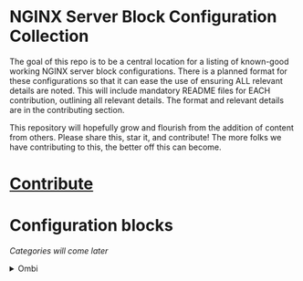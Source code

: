 # NGINX Server Block Configuration Collection

The goal of this repo is to be a central location for a listing of known-good working NGINX server block configurations. There is a planned format for these configurations so that it can ease the use of ensuring ALL relevant details are noted. This will include mandatory README files for EACH contribution, outlining all relevant details. The format and relevant details are in the contributing section.

This repository will hopefully grow and flourish from the addition of content from others. Please share this, star it, and contribute! The more folks we have contributing to this, the better off this can become.

# [Contribute](/contributing.md)

# Configuration blocks
*Categories will come later*

<details>
<summary>Ombi</summary>

# [Ombi](https://www.ombi.io)

## Reverse Proxy Documentation

[Ombi Proxy Documentation](https://github.com/tidusjar/Ombi/wiki/Nginx-Reverse-Proxy-examples-(Linux))

## Application notes

There are 2 different versions of the app. Please be aware that there are some differences between the versions.


Block Details | Supported | Notes
------| ------ | ------
authentication | Yes | N/A
sub-directory | Yes | This is the format used for the example. Using V3, so it does include a rewrite as well.
sub-domain | Untested | N/A


## Sub-Directory Configuration

<details>

<summary> Expand for Code </summary>

### Ombi.conf

```
## Main server block redirect HTTP to HTTPS
server {
  listen 80;
  server_name <fqdn>;
  return 301 https://$host$request_uri;
}

## Main server block serving HTTPS
server {
  listen 443 ssl;

  root /config/www;
  index index.html index.htm index.php;

  server_name <fqdn>;

## Location for SSL Certificates
  ssl_certificate /config/keys/letsencrypt/fullchain.pem;
  ssl_certificate_key /config/keys/letsencrypt/privkey.pem;

## Strong Security recommended settings per cipherli.st
  ssl_protocols TLSv1.2;
  ssl_prefer_server_ciphers on;
  ssl_dhparam /config/nginx/dhparams.pem;
  ssl_ciphers ECDHE-RSA-AES256-GCM-SHA512:DHE-RSA-AES256-GCM-SHA512:ECDHE-RSA-AES256-GCM-SHA384:DHE-RSA-AES256-GCM-SHA384:ECDHE-RSA-AES256-SHA384;
  ssl_ecdh_curve secp384r1; # Requires nginx >= 1.1.0
  ssl_session_timeout  10m;
  ssl_session_cache shared:SSL:10m;
  ssl_session_tickets off; # Requires nginx >= 1.5.9
  ssl_stapling on; # Requires nginx >= 1.3.7
  ssl_stapling_verify on; # Requires nginx => 1.3.7
  add_header Strict-Transport-Security "max-age=63072000; includeSubDomains; preload";
  add_header X-Frame-Options SAMEORIGIN;
  add_header X-Content-Type-Options nosniff;
  add_header X-XSS-Protection "1; mode=block";
  add_header X-Robots-Tag none;

  client_max_body_size 0;

## Ombi app block
  location /ombi/ {
    proxy_pass  http://<hostname>:<port>/;
    include /config/nginx/proxy.conf;
  }
     if ($http_referer ~* /ombi/) {
            rewrite ^/dist/([0-9\d*]).js /ombi/dist/$1.js last;
    }

```

### Proxy.conf

```
client_max_body_size 10m;
client_body_buffer_size 128k;

#Timeout if the real server is dead
proxy_next_upstream error timeout invalid_header http_500 http_502 http_503;

# Advanced Proxy Config
send_timeout 5m;
proxy_read_timeout 240;
proxy_send_timeout 240;
proxy_connect_timeout 240;

# Basic Proxy Config
proxy_set_header X-Real-IP $remote_addr;
proxy_set_header X-Forwarded-For $proxy_add_x_forwarded_for;
proxy_set_header X-Forwarded-Proto $scheme;
proxy_redirect  http://  $scheme://;
proxy_http_version 1.1;
proxy_no_cache $cookie_session;
proxy_buffers 32 4k;

## Ombi specific

proxy_cache_bypass $http_upgrade;
proxy_set_header Host $host;
proxy_set_header Connection keep-alive;
proxy_set_header Upgrade $http_upgrade;
```

</details>
</details>
